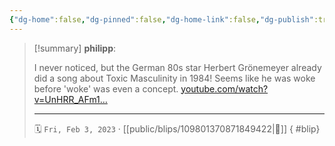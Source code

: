 ```yaml
---
{"dg-home":false,"dg-pinned":false,"dg-home-link":false,"dg-publish":true,"type":"blip","disabled rules":["yaml-title","yaml-title-alias","file-name-heading"],"title":"philipp on mastodon @ 2023-02-03","created-date":"2023-02-03T14:52:36","id":109801370871849420,"updated-date":"2025-05-02T08:50:43","dg-path":"blips/109801370871849422.md","permalink":"/blips/109801370871849422/","dgPassFrontmatter":true}
---
```


> [!summary] **philipp**:
>
> I never noticed, but the German 80s star Herbert Grönemeyer already did a song about Toxic Masculinity in 1984! Seems like he was woke before 'woke' was even a concept. [youtube.com/watch?v=UnHRR_AFm1…](https://www.youtube.com/watch?v=UnHRR_AFm1A)
> - - -
>
> 🗓️ `Fri, Feb 3, 2023` · [[public/blips/109801370871849422\|🔗]]
{ #blip}

